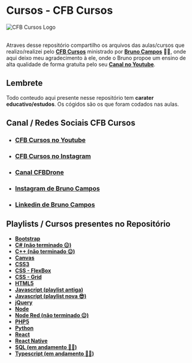 # Cursos - CFB Cursos
<img src="https://i.imgur.com/PeCcm43.png" alt="CFB Cursos Logo" style="display: block; margin: 0 auto;">

<br>

Atraves desse repositório compartilho os arquivos das aulas/cursos que realizo/realizei pelo [**CFB Cursos**](https://www.youtube.com/@cfbcursos) ministrado por [**Bruno Campos**](https://www.instagram.com/cfbcursos/) 👨‍🏫, onde aqui deixo meu agradecimento à ele, onde o Bruno propoe um ensino de alta qualidade de forma gratuíta pelo seu [**Canal no Youtube**](https://www.youtube.com/@cfbcursos). 


## Lembrete
Todo conteudo aqui presente nesse repositório tem **carater educativo/estudos**. Os cógidos são os que foram codados nas aulas.  

## Canal / Redes Sociais CFB Cursos
- ### [**CFB Cursos no Youtube**](https://www.youtube.com/@cfbcursos)
- ### [**CFB Cursos no Instagram**](https://www.instagram.com/cfbcursos/)
- ### [**Canal CFBDrone**](https://www.youtube.com/@cfbdrone)
- ### [**Instagram de Bruno Campos**](https://www.instagram.com/cfbcursos/)
- ### [**Linkedin de Bruno Campos**](https://br.linkedin.com/in/bruno-campos-191a1a41/)

## Playlists / Cursos presentes no Repositório
- [**Bootstrap**](https://www.youtube.com/playlist?list=PLx4x_zx8csUgop9qBqm6ReuNa3XraZBrc)
- [**C# (não terminado 😐)**](https://www.youtube.com/playlist?list=PLx4x_zx8csUgop9qBqm6ReuNa3XraZBrc)
- [**C++ (não terminado 😐)**](https://www.youtube.com/playlist?list=PLx4x_zx8csUjczg1qPHavU1vw1IkBcm40)
- [**Canvas**](https://www.youtube.com/playlist?list=PLx4x_zx8csUgPYODrHLlIw3ibmGBudkHr)
- [**CSS3**](https://www.youtube.com/playlist?list=PLx4x_zx8csUi47Bnugpk78nqJN6rYvEnV)
- [**CSS - FlexBox**](https://www.youtube.com/playlist?list=PLx4x_zx8csUhDWtEa-AtDAgSSmLObBVaz)
- [**CSS - Grid**](https://www.youtube.com/playlist?list=PLx4x_zx8csUjBWkYq0VZBENH2K1siCmN6)
- [**HTML5**](https://www.youtube.com/playlist?list=PLx4x_zx8csUiVHRDO_7qhOaeNrrQ5uU8c)
- [**Javascript (playlist antiga)**](https://www.youtube.com/playlist?list=PLx4x_zx8csUj3IbPQ4_X5jis_SkCol3eC)
- [**Javascript (playlist nova 😎)**](https://www.youtube.com/playlist?list=PLx4x_zx8csUg_AxxbVWHEyAJ6cBdsYc0T)
- [**jQuery**](https://www.youtube.com/playlist?list=PLx4x_zx8csUiOBWiybY2cIjhNLIUn4JCn)
- [**Node**](https://www.youtube.com/playlist?list=PLx4x_zx8csUjFC41ev2qX5dnr-0ThpoXE)
- [**Node Red (não terminado 😐)**](https://www.youtube.com/playlist?list=PLx4x_zx8csUhp_HTUBLl2E_Yz9EuDou60)
- [**PHP5**](https://www.youtube.com/playlist?list=PLx4x_zx8csUgB4R1dDXke4uKMq-IrSr4B)
- [**Python**](https://www.youtube.com/playlist?list=PLx4x_zx8csUhuVgWfy7keQQAy7t1J35TR)
- [**React**](https://www.youtube.com/playlist?list=PLx4x_zx8csUh752BVDGZkxYpY9lS40fyC)
- [**React Native**](https://www.youtube.com/playlist?list=PLx4x_zx8csUgyDN7j9L7gykBjxByM_etD)
- [**SQL (em andamento 🧙‍♂️)**](https://www.youtube.com/playlist?list=PLx4x_zx8csUgQUjExcssR3utb3JIX6Kra)
- [**Typescript (em andamento 🧙‍♂️)**](https://www.youtube.com/playlist?list=PLx4x_zx8csUhtPMrkiGvFJVE5LX8Qat5s)